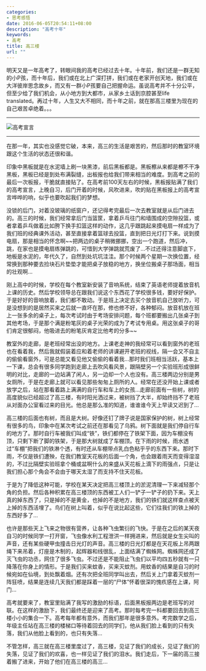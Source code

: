 ```yaml
---
categories:
- 思考感悟
date: 2016-06-05T20:54:11+08:00
description: "高考十年"
keywords:
- 高考
title: 高三楼
url: ""
---
```


明天又是一年高考了，转眼间我的高考已经过去十年。十年前，我们还是一群无知的小P孩，而十年后，我们或在北上广深打拼，我们或在老家开创天地，我们或在大洋彼岸思念故乡，而又有一群小P孩要自己把握命运。虽说高考并不十分公平，但至少给了我们机会，从小地方到大都市，从家乡土话到京腔甚至life translated。再过十年，人生又大不相同，而十年之前，就在那高三楼里为现在的自己艰苦卓绝着。。。

---

![高考宣言](http://o75oehjrs.bkt.clouddn.com/image/blog/%E9%AB%98%E8%80%83%E5%AE%A3%E8%A8%80.jpg?watermark/2/text/YmxvZy55d2hlZWwuY24=/font/5b6u6L2v6ZuF6buR/fontsize/500/fill/I0Y1RUZFRg==/dissolve/100/gravity/SouthEast/dx/10/dy/10)

---

在那一年，其实也没感觉它破，本来，高三的生活是艰苦的，然后那时的教室环境跟这个生活的状态还很和谐。

印象中黑板就是在水泥墙上刷一块黑漆，前后黑板都是。黑板檫从来都是檫不干净黑板，黑板已经是到处布满裂缝，出板报也给我们带来相当的难度。到高考之前的最后一次板报，干脆就直接贴了。在高考前100天左右的时候，黑板报贴满了我们的高考宣言，上晚自习，后门开着的时候，风吹进来，吹的贴在黑板报上的高考宣言哗哗的响，似乎也要吹起我们的梦想。

没锁的后门，对着没玻璃的纸窗户，还记得考完最后一次去教室就是从后门进去的。高三的时候，我们经常拿后门当篮筐，拿着乒乓往门和墙围成的空隙投篮，或者拿着乒乓做着比如胯下换手扣篮这样的动作，这几乎跟跳起来摸电扇一样成为了我们班的经典课外活动，甚至直接拿着篮球去投篮，直到把日光灯打下来。说到摸电扇，那是相当的怀念啊~~把两边的桌子稍微挪挪，空出一个跑道，然后冲，跳，在家也是摸电扇练弹跳的，可惜到大学弹跳就荒废了…不过还得注意脚底下，地板是水泥的，年代久了，自然到处坑坑洼洼。那个时候两个星期一次换位置，经常换到那种要去捡块石片垫垫才能把桌子放稳的地方，换坐位搬桌子那场面，相当的壮观啊… 

刚上高中的时候，学校在每个教室新安装了音响系统，结束了英语老师提着放音机上课的历史。然后学校领导总在跟我们说这个东西花了学校很多钱，要好好保护。于是好好的音响放着，我们都不敢动。于是班上决定去买个放音机自己放听力，可是没想到的是居然买来之后就一直坏在那，修也修不好，各种郁闷。放音机放在班上一张多余的桌子上，每次考试时由于考场安排问题，每个班都要搬出几张桌子到其他考场，于是那个满是粉笔灰的桌子光荣的成为了考试专用桌。用这张桌子的哥们肯定很郁闷，他吸进去的粉笔灰肯定比他考的分多~~ 

教室外的走廊，是老班经常出没的地方。上课老走神的我经常可以看到窗外的老班也在看着我，然后我就假装着应和着老师的讲课避开老班的视线，隔一会又不自主的偷偷看窗外，可是总能又看见他又偷偷的看着我…那时我们班相当活跃，基本上一下课，总会有很多同学跑到走廊上去吹风看风景，跟隔壁另一个实验班形成很鲜明的对比，走廊的一边站满了闲人，另一边却一个人也没有。高三楼两边分别是男女厕所，于是在走廊上就可以看见那些匆匆上厕所的人。经常在还没开始上课或者放学之后，站在那看着路上满满的自行车和车上的女孩…走廊前面有一些树，树的高度貌似已经超过了高三楼，有时阳光洒过来，被树挡了大半，却始终挡不了老班从对面办公室看过来的目光。他总是那么准的知道，谁谁谁今天上早读又迟到了… 

高三楼的后面也有树，而且是大树。好像还钉了牌子说是国家保护的树，树上经常有很多的鸟，印象中在某次考试之前还在那看见了乌鸦。树下面就是我们停自行车的地方了。那时自行车被我们叫成“铁”，铁们都停在了铁架下面，因为车棚没有顶，只剩下断了脚的铁架，于是那大树就成了车棚顶。在下雨的时候，雨水透过“车棚”把我们的铁淋个透，有时还从车棚带点乳白色粘乎乎的东西下来。那时下雨，不仅是铁们遭殃，在我们教室天花板的后面一个角，也会跟着雨天而变得湿湿的，不过比隔壁实验班拿个桶或盆啊什么的来盛从天花板上滴下的雨强点，只是让我们担心那个角会不会由于哪天太湿了而支持不住天花板。 

于是为了降低这种可能，学校在某天决定把高三楼顶上的淤泥清理一下来减轻那个角的负担。然后各种积累在高三楼顶的东西被工人们一铲子一铲子的扔下来。天上真的掉东西了，只是掉的不是黄金，也掉的不是地方，我们的铁们就这样查点被天上掉的东西活埋了。鸟们在树上叫着，似乎在说比起这些，它们往我们的铁上掉的东西好多了… 

也许是那些天上飞来之物很有营养，让各种飞虫繁衍的飞快。于是在之后的某天夜自习的时候同学一打开窗，飞虫像水利工程泄洪一样拥进来，然后就是女生尖叫的声音，还有某些硬甲虫撞击日光灯的声音。高三楼的日光灯都是在天花板上吊两跟绳下来吊着，灯座是木制的，起辉器和线很乱，上面结满了蜘蛛网。蜘蛛网还成了灭飞虫的功丞，网住了很多飞虫。不过还是不能阻止飞虫们以平均四五秒就有一只降落在你身上的情形。于是我们买来蚊香，买来灭蚊剂。用蚊香的结果是自习的时候宛如在仙境，到处飘着烟。还有次把全班同学叫出去，然后关上门拿着灭蚊剂一阵狂喷，结果是连续几天我们都是踩着一层的“尸体”怀着很深的愧疚感在上课，阿门… 

高考就要来了，教室里贴满了我写的激励的标语，后面黑板报两边是老班写的对联。在这样的激励下，我们最终还是迎来了高考。那时每考完一科都要回去到高三楼小小的集合一下。高考每年都有意外，而我们那年是很多意外。考完数学之后，年级主任站在高三楼的楼梯口等待着回去的同学们，他从我们脸上看到的只有失落，我们从他脸上看到的，也只有失落… 

不管怎样，高三就在高三楼里度过了，高三楼，见证了我们的成长，见证了我们的失落，见证了我们的欢喜，也一样见证了我们的泪水。我们走后，下一届的高三接着搬了进来，开始了他们在高三楼的高三… 
